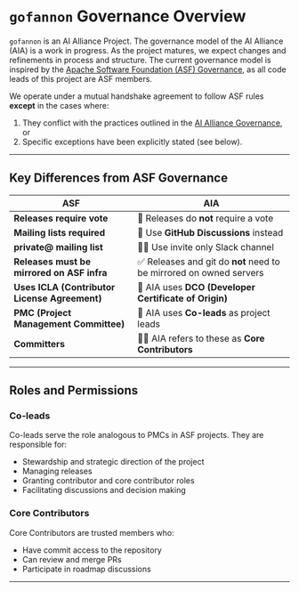 

# `gofannon` Governance Overview

`gofannon` is an AI Alliance Project. The governance model of the AI Alliance (AIA) is a work in progress. As the project 
matures, we expect changes and refinements in process and structure. The current
governance model is inspired by the [Apache Software Foundation (ASF) Governance](https://www.apache.org/foundation/governance/), 
as all code leads of this project are ASF members.

We operate under a mutual handshake agreement to follow ASF rules **except** in the cases where:
1. They conflict with the practices outlined in the [AI Alliance Governance](https://thealliance.ai/governance), or
2. Specific exceptions have been explicitly stated (see below).

---

## Key Differences from ASF Governance

| ASF                          | AIA                                       |
|-----------------------------|--------------------------------------------|
| **Releases require vote**   | 🚫 Releases do **not** require a vote     |
| **Mailing lists required**  | 💬 Use **GitHub Discussions** instead     |
| **private@ mailing list**   | 🧟‍♂️ Use invite only Slack channel | 
| **Releases must be mirrored on ASF infra** | ✅ Releases and git do **not** need to be mirrored on owned servers |
| **Uses ICLA (Contributor License Agreement)** | 🔏 AIA uses **DCO (Developer Certificate of Origin)** |
| **PMC (Project Management Committee)** | 👥 AIA uses **Co-leads** as project leads |
| **Committers**              | 🧑‍💻 AIA refers to these as **Core Contributors** |

---

## Roles and Permissions

### Co-leads

Co-leads serve the role analogous to PMCs in ASF projects. They are responsible for:
- Stewardship and strategic direction of the project
- Managing releases
- Granting contributor and core contributor roles
- Facilitating discussions and decision making

### Core Contributors

Core Contributors are trusted members who:
- Have commit access to the repository
- Can review and merge PRs
- Participate in roadmap discussions

---

[//]: # (## Access Management)

[//]: # ()
[//]: # (Below are the instructions for granting permissions &#40;to be completed&#41;:)

[//]: # ()
[//]: # (### GitHub)

[//]: # (_&#40;Instructions TBD – placeholder&#41;_)

[//]: # ()
[//]: # (### PyPI)

[//]: # (_&#40;Instructions TBD – placeholder&#41;_)

